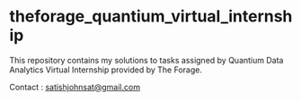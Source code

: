 # theforage_quantium_virtual_internship
This repository contains my solutions to tasks assigned by Quantium Data Analytics Virtual Internship provided by The Forage.

Contact : satishjohnsat@gmail.com
